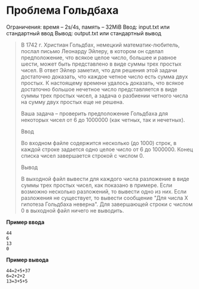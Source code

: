# Проблема Гольдбаха

Ограничения: время – 2s/4s, память – 32MiB Ввод: input.txt или стандартный ввод Вывод: output.txt или стандартный вывод

> В 1742 г. Христиан Гольдбах, немецкий математик-любитель, послал письмо Леонарду Эйлеру, в котором он сделал предположение, что всякое целое число, большее и равное шести, может быть представлено в виде суммы трех простых чисел. В ответ Эйлер заметил, что для решения этой задачи достаточно доказать, что каждое четное число есть сумма двух простых. К настоящему времени удалось доказать, что всякое достаточно большое нечетное число представляется в виде суммы трех простых чисел, а задача о разбиении четного числа на сумму двух простых еще не решена.
>
> Ваша задача – проверить предположение Гольдбаха для некоторых чисел от 6 до 1000000 (как четных, так и нечетных).
>
> Ввод
>
> Во входном файле содержится несколько (до 1000) строк, в каждой строке задается одно целое число от 6 до 1000000. Конец списка чисел завершается строкой с числом 0.
>
> Вывод
>
> В выходной файл вывести для каждого числа разложение в виде суммы трех простых чисел, как показано в примере. Если возможно несколько разложений, то вывести одно из них. Если разложения не существует, то вывести сообщение "Для числа X гипотеза Гольдбаха неверна". Для завершающей строки с числом 0 в выходной файл ничего не выводить.

**Пример ввода**
```
44
6
13
0
```
**Пример вывода**
```
44=2+5+37
6=2+2+2
13=3+5+5
```
